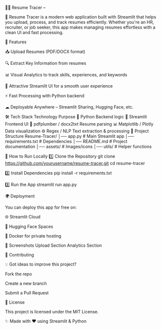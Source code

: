 📄✨ Resume Tracer – 

🚀 Resume Tracer is a modern web application built with Streamlit that helps you upload, process, and track resumes efficiently. Whether you're an HR, recruiter, or job seeker, this app makes managing resumes effortless with a clean UI and fast processing.

🌟 Features

📤 Upload Resumes (PDF/DOCX format)

🔍 Extract Key Information from resumes

📊 Visual Analytics to track skills, experiences, and keywords

🎨 Attractive Streamlit UI for a smooth user experience

⚡ Fast Processing with Python backend

☁ Deployable Anywhere – Streamlit Sharing, Hugging Face, etc.

🛠️ Tech Stack
Technology	Purpose
🐍 Python	Backend logic
🎨 Streamlit	Frontend UI
📄 pdfplumber / docx2txt	Resume parsing
📊 Matplotlib / Plotly	Data visualization
⚙ Regex / NLP	Text extraction & processing
📂 Project Structure
Resume-Tracer/
│── app.py                # Main Streamlit app
│── requirements.txt      # Dependencies
│── README.md             # Project documentation
│── assets/               # Images/icons
│── utils/                # Helper functions

🚀 How to Run Locally
1️⃣ Clone the Repository
git clone https://github.com/yourusername/resume-tracer.git
cd resume-tracer

2️⃣ Install Dependencies
pip install -r requirements.txt

3️⃣ Run the App
streamlit run app.py

🌍 Deployment

You can deploy this app for free on:

🌐 Streamlit Cloud

🤗 Hugging Face Spaces

🐳 Docker for private hosting

📸 Screenshots
Upload Section	Analytics Section

	
🤝 Contributing

💡 Got ideas to improve this project?

Fork the repo

Create a new branch

Submit a Pull Request

📜 License

This project is licensed under the MIT License.

✨ Made with ❤️ using Streamlit & Python
